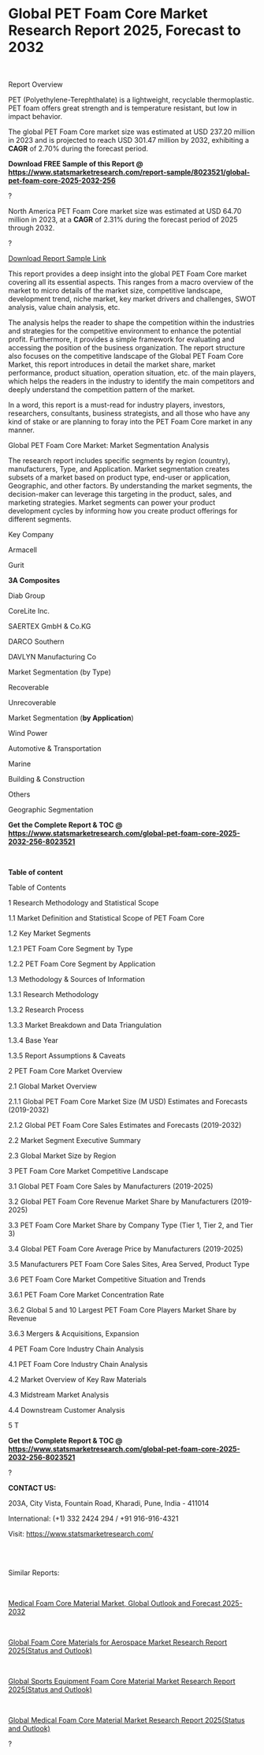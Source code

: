 <h1>Global PET Foam Core Market Research Report 2025, Forecast to 2032</h1><br/><p>Report Overview</p>
 
 
 
 <p>PET (Polyethylene-Terephthalate) is a lightweight, recyclable thermoplastic. PET foam offers great strength and is temperature resistant, but low in impact behavior.</p>
 
 
 
 <p>The global PET Foam Core market size was estimated at USD 237.20 million in 2023 and is projected to reach USD 301.47 million by 2032, exhibiting a <strong>CAGR</strong> of 2.70% during the forecast period.</p>
 
 
 
 <div><b>Download FREE Sample of this Report @ <a href="https://www.statsmarketresearch.com/download-free-sample/8023521/global-pet-foam-core-2025-2032-256">https://www.statsmarketresearch.com/report-sample/8023521/global-pet-foam-core-2025-2032-256</a></b></div>
 
 
 
 <p>? </p>
 
 
 
 <p>North America PET Foam Core market size was estimated at USD 64.70 million in 2023, at a <strong>CAGR</strong> of 2.31% during the forecast period of 2025 through 2032.</p>
 
 
 
 <p>? </p>
 
 
 
 <p><a href="https://www.statsmarketresearch.com/download-free-sample/8023521/global-pet-foam-core-2025-2032-256">Download Report Sample Link</a></p>
 
 
 
 <p>This report provides a deep insight into the global PET Foam Core market covering all its essential aspects. This ranges from a macro overview of the market to micro details of the market size, competitive landscape, development trend, niche market, key market drivers and challenges, SWOT analysis, value chain analysis, etc.</p>
 
 
 
 <p>The analysis helps the reader to shape the competition within the industries and strategies for the competitive environment to enhance the potential profit. Furthermore, it provides a simple framework for evaluating and accessing the position of the business organization. The report structure also focuses on the competitive landscape of the Global PET Foam Core Market, this report introduces in detail the market share, market performance, product situation, operation situation, etc. of the main players, which helps the readers in the industry to identify the main competitors and deeply understand the competition pattern of the market.</p>
 
 
 
 <p>In a word, this report is a must-read for industry players, investors, researchers, consultants, business strategists, and all those who have any kind of stake or are planning to foray into the PET Foam Core market in any manner.</p>
 
 
 
 <p>Global PET Foam Core Market: Market Segmentation Analysis</p>
 
 
 
 <p>The research report includes specific segments by region (country), manufacturers, Type, and Application. Market segmentation creates subsets of a market based on product type, end-user or application, Geographic, and other factors. By understanding the market segments, the decision-maker can leverage this targeting in the product, sales, and marketing strategies. Market segments can power your product development cycles by informing how you create product offerings for different segments.</p>
 
 
 
 <p>Key Company</p>
 
 
 
 <p>Armacell</p>
 
 
 
 <p>Gurit</p>
 
 
 
 <p><strong>3A Composites</strong></p>
 
 
 
 <p>Diab Group</p>
 
 
 
 <p>CoreLite Inc.</p>
 
 
 
 <p>SAERTEX GmbH & Co.KG</p>
 
 
 
 <p>DARCO Southern</p>
 
 
 
 <p>DAVLYN Manufacturing Co</p>
 
 
 
 <p>Market Segmentation (by Type)</p>
 
 
 
 <p>Recoverable</p>
 
 
 
 <p>Unrecoverable</p>
 
 
 
 <p>Market Segmentation (<strong>by Application</strong>)</p>
 
 
 
 <p>Wind Power</p>
 
 
 
 <p>Automotive & Transportation</p>
 
 
 
 <p>Marine</p>
 
 
 
 <p>Building & Construction</p>
 
 
 
 <p>Others</p>
 
 
 
 <p>Geographic Segmentation</p>
 
 
 
 <div><b>Get the Complete Report & TOC @ <a href="https://www.statsmarketresearch.com/global-pet-foam-core-2025-2032-256-8023521">https://www.statsmarketresearch.com/global-pet-foam-core-2025-2032-256-8023521</a></b></div>
 
 
 
 <p><br />
 
 <b>Table of content</b></p>
 
 
 
 <p>Table of Contents<br />
 
 1 Research Methodology and Statistical Scope<br />
 
 1.1 Market Definition and Statistical Scope of PET Foam Core<br />
 
 1.2 Key Market Segments<br />
 
 1.2.1 PET Foam Core Segment by Type<br />
 
 1.2.2 PET Foam Core Segment by Application<br />
 
 1.3 Methodology & Sources of Information<br />
 
 1.3.1 Research Methodology<br />
 
 1.3.2 Research Process<br />
 
 1.3.3 Market Breakdown and Data Triangulation<br />
 
 1.3.4 Base Year<br />
 
 1.3.5 Report Assumptions & Caveats<br />
 
 2 PET Foam Core Market Overview<br />
 
 2.1 Global Market Overview<br />
 
 2.1.1 Global PET Foam Core Market Size (M USD) Estimates and Forecasts (2019-2032)<br />
 
 2.1.2 Global PET Foam Core Sales Estimates and Forecasts (2019-2032)<br />
 
 2.2 Market Segment Executive Summary<br />
 
 2.3 Global Market Size by Region<br />
 
 3 PET Foam Core Market Competitive Landscape<br />
 
 3.1 Global PET Foam Core Sales by Manufacturers (2019-2025)<br />
 
 3.2 Global PET Foam Core Revenue Market Share by Manufacturers (2019-2025)<br />
 
 3.3 PET Foam Core Market Share by Company Type (Tier 1, Tier 2, and Tier 3)<br />
 
 3.4 Global PET Foam Core Average Price by Manufacturers (2019-2025)<br />
 
 3.5 Manufacturers PET Foam Core Sales Sites, Area Served, Product Type<br />
 
 3.6 PET Foam Core Market Competitive Situation and Trends<br />
 
 3.6.1 PET Foam Core Market Concentration Rate<br />
 
 3.6.2 Global 5 and 10 Largest PET Foam Core Players Market Share by Revenue<br />
 
 3.6.3 Mergers & Acquisitions, Expansion<br />
 
 4 PET Foam Core Industry Chain Analysis<br />
 
 4.1 PET Foam Core Industry Chain Analysis<br />
 
 4.2 Market Overview of Key Raw Materials<br />
 
 4.3 Midstream Market Analysis<br />
 
 4.4 Downstream Customer Analysis<br />
 
 5 T</p>
 
 
 
 <div><b>Get the Complete Report & TOC @ <a href="https://www.statsmarketresearch.com/global-pet-foam-core-2025-2032-256-8023521">https://www.statsmarketresearch.com/global-pet-foam-core-2025-2032-256-8023521</a></b></div>
 
 
 
 <p>? </p>
 
 
 
 <p><b>CONTACT US:</b><br />
 
 203A, City Vista, Fountain Road, Kharadi, Pune, India - 411014<br />
 
 International: (+1) 332 2424 294 / +91 916-916-4321<br />
 
 Visit: <a href="https://www.statsmarketresearch.com/">https://www.statsmarketresearch.com/</a><br />
 
 <br />
 
 <br />
 
 Similar Reports:<br />
 
 <br />
 
 <a href="https://www.statsmarketresearch.com/global-medical-foam-core-material-forecast-2025-2032-337-8031139">Medical Foam Core Material Market, Global Outlook and Forecast 2025-2032</a><br />
 
 <br />
 
 <a href="https://www.statsmarketresearch.com/global-foam-core-materials-for-aerospace-2025-562-8024061">Global Foam Core Materials for Aerospace Market Research Report 2025(Status and Outlook)</a><br />
 
 <br />
 
 <a href="https://www.statsmarketresearch.com/global-sports-equipment-foam-core-material-2025-381-8024063">Global Sports Equipment Foam Core Material Market Research Report 2025(Status and Outlook)</a><br />
 
 <br />
 
 <a href="https://www.statsmarketresearch.com/global-medical-foam-core-material-2025-335-8024064">Global Medical Foam Core Material Market Research Report 2025(Status and Outlook)</a><br />
 
 ? </p>